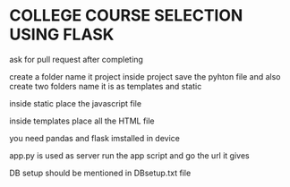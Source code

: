 # COLLEGE COURSE SELECTION USING FLASK
ask for pull request after completing

create a folder name it project inside project save the pyhton file and also create two folders name it is as templates and static

inside static place the javascript file

inside templates place all the HTML file

you need pandas and flask imstalled in device

app.py is used as server run the app script and go the url it gives

DB setup should be mentioned in DBsetup.txt file
